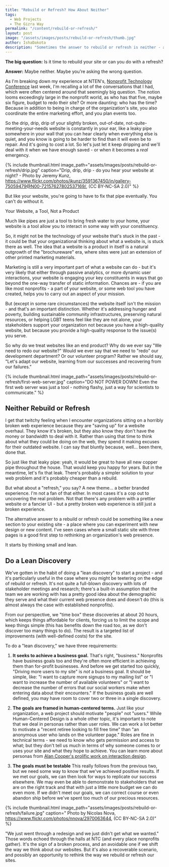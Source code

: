 ```yaml
---
title: "Rebuild or Refresh? How About Neither"
tags:
  - Web Projects
  - The Gizra Way
permalink: "/content/rebuild-or-refresh/"
layout: post  
image: "/assets/images/posts/rebuild-or-refresh/thumb.jpg"   
author: IshaDakota  
description: "Sometimes the answer to rebuild or refresh is neither - a lean discovery can help you out."
---
```


**The big question:** Is it time to rebuild your site or can you do with a refresh?

**Answer:** Maybe neither. Maybe you're asking the wrong question.

As I'm breaking down my experience at NTEN's, [Nonprofit Technology Conference](https://www.nten.org/ntc/) last week, I'm recalling a lot of the conversations that I had, which were often centered around that seemingly big question. The notion looms exceedingly large in the nonprofit world, as who has that five, maybe six figure, budget to redo their site? Or more daunting: who has the time? Because in addition to being in charge of the organization's site, you also coordinate the entire marketing effort, and you plan events too.

<!-- more -->

So the drip, drip, drip of your slightly broken, out-of-date, not-quite-meeting-your-needs website is constantly in your ear, like a leaky pipe somewhere in your wall that you can hear clearly when everything else is quiet, and you know is going to be harder to find than it will even be to repair. And it's going to cost a lot. So let's just let it keep dripping and we'll deal with it when we have enough saved - or when it becomes a *real* emergency.

{% include thumbnail.html image_path="assets/images/posts/rebuild-or-refresh/drip.jpg" caption="Drip, drip, drip - do you hear your website at night? - Photo by Jeremy Kunz, https://www.flickr.com/photos/jkunz/3591367450/in/gallery-75059479@N00-72157627802537169/,  (CC BY-NC-SA 2.0)" %}

But like your website, you're going to have to fix that pipe eventually. You can't do without it.

Your Website, a Tool, Not a Product

Much like pipes are just a tool to bring fresh water to your home, your website is a tool allow you to interact in some way with your constituency.

So, it might not be the technology of your website that's stuck in the past - it could be that your organizational thinking about what a website is, is stuck there as well. The idea that a website is a product in itself is a natural outgrowth of the "brochureware" era, where sites were just an extension of other printed marketing materials.

Marketing is still a very important part of what a website can do - but it's very likely that either through passive analytics, or more dynamic user interactions, your website is engaging your key constituents in ways that go beyond the one-way transfer of static information. Chances are - if you are like most nonprofits - a part of your website, or some web tool you have created, helps you to  carry out an aspect of your mission.

But (except in some rare circumstances) the website itself isn't the mission - and that's an important distinction. Whether it's addressing hunger and poverty, building sustainable community infrastructures, preserving natural resources, or helping LGBT teens feel like they are not alone, your stakeholders support your organization not because you have a high-quality website, but because you provide a high-quality response to the issue(s) you serve.

So why do we treat websites like an end product? Why do we ever say "We need to redo our website?" Would we ever say that we need to "redo" our development department? Or our volunteer program? Rather we should say, "Let's adapt our website, learning from our successes and recovering from our failures."

{% include thumbnail.html image_path="assets/images/posts/rebuild-or-refresh/first-web-server.jpg" caption="DO NOT POWER DOWN! Even the first web server was just a tool - nothing flashy, just a way for scientists to communicate." %}

## Neither Rebuild or Refresh

I get that twitchy feeling when I encounter organizations sitting on a horribly broken web experience because they are "saving up" for a website overhaul. They know it's broken, but they also know they don't have the money or bandwidth to deal with it. Rather than using that time to think about what they could be doing on the web, they spend it making excuses for their outdated website. I can say that bluntly because, well... been there, done that.

So just like that leaky pipe: yeah, it would be great to have all new copper pipe throughout the house. That would keep you happy for years. But in the meantime, let's fix that leak. There's probably a simpler solution to your web problem and it's probably cheaper than a rebuild.

But what about a "refresh," you say? A new theme... a better branded experience. I'm not a fan of that either. In most cases it's a cop out to uncovering the real problem. Not that there's any problem with a prettier website or a fancier UI - but a pretty broken web experience is still just a broken experience.

The alternative answer to a rebuild or refresh could be something like a new section to your existing site - a place where you can experiment with new design or new content. I've seen cases where a small static site with three pages is a good first step to rethinking an organization's web presence.

It starts by thinking small and lean.

## Do a Lean Discovery

We've gotten in the habit of doing a "lean discovery" to start a project - and it's particularly useful in the case where you might be teetering on the edge of rebuild or refresh. It's not quite a full-blown discovery with lots of stakeholder meetings and research; there's a built-in assumption that the team we are working with has a pretty good idea about the demographic they serve and what their current web presence does and doesn't do (this is almost always the case with established nonprofits).

From our perspective, we "time box" these discoveries at about 20 hours, which keeps things affordable for clients, forcing us to limit the scope and keep things simple (this has benefits down the road too, as we don't discover too many things to do). The result is a targeted list of improvements (with well-defined costs) for the site.

To do a "lean discovery," we have three requirements:

1. **It seeks to achieve a business goal.** That's right, "business." Nonprofits have business goals too and they're often more efficient in achieving them than for-profit businesses. And before we get started too quickly, "Driving more users to my site" is *not* a business goal. It should be simple, like: "I want to capture more signups to my mailing list" or "I want to increase the number of available volunteers" or "I want to decrease the number of errors that our social workers make when entering data about their encounters." If the business goals are well defined, you may have room to cover two or three in a single discovery.

2. **The goals are framed in human-centered terms.** Just like your organization, a web project should motivate "people" not "users." While Human-Centered Design is a whole other topic, it's important to note that we deal in personas rather than user roles. We can work a lot better to motivate a "recent retiree looking to fill free time" than "an anonymous user who lands on the volunteer page." Roles are fine in technical terms - we need to know who gets permission and access to what; but they don't tell us much in terms of why someone comes to or uses your site and what they hope to achieve. You can learn more about personas from [Alan Cooper's prolific work on interaction design](https://www.cooper.com/journal/2001/08/perfecting_your_personas).

3. **The goals must be testable** This really follows from the previous two, but we need some way to know that we've achieved positive results. If we met our goals, we can then look for ways to replicate our success elsewhere. We may even be able to demonstrate to stakeholders that we are on the right track and that with just a little more budget we can do even more. If we didn't meet our goals, we can correct course or even abandon ship before we've spent too much of our precious resources.

{% include thumbnail.html image_path="assets/images/posts/rebuild-or-refresh/failure.jpg" caption=" Photo by Nicolas Nova, https://www.flickr.com/photos/nnova/2970063644,  (CC BY-NC-SA 2.0)" %}

 "We just went through a redesign and we just didn't get what we wanted." Those words echoed through the halls at NTC (and every place nonprofits gather). It's the sign of a broken process, and an avoidable one if we shift the way we think about our websites. But it's also a recoverable scenario, and possibly an opportunity to rethink the way we rebuild or refresh our sites.
